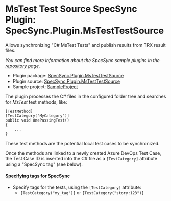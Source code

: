 # MsTest Test Source SpecSync Plugin: SpecSync.Plugin.MsTestTestSource

Allows synchronizing "C# MsTest Tests" and publish results from TRX result files.

*You can find more information about the SpecSync sample plugins in the [repository page](https://github.com/specsolutions/specsync-sample-plugins#readme).*

* Plugin package: [SpecSync.Plugin.MsTestTestSource](https://www.nuget.org/packages/SpecSync.Plugin.MsTestTestSource)
* Plugin source: [SpecSync.Plugin.MsTestTestSource](SpecSync.Plugin.MsTestTestSource)
* Sample project: [SampleProject](SampleProject)

The plugin processes the C# files in the configured folder tree and searches for *MsTest* test methods, like:

```
[TestMethod]
[TestCategory("MyCategory")]
public void OnePassingTest()
{
    ...
}
```

These test methods are the potential local test cases to be synchronized. 

Once the methods are linked to a newly created Azure DevOps Test Case, the Test Case ID is inserted into the 
C# file as a `[TestCategory]` attribute using a "SpecSync tag" (see below).


#### Specifying tags for SpecSync

* Specify tags for the tests, using the `[TestCategory]` attribute:
    * `[TestCategory("my_tag")]` or `[TestCategory("story:123")]`


